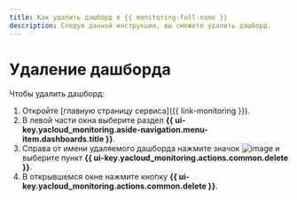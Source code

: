 ```yaml
---
title: Как удалить дашборд в {{ monitoring-full-name }}
description: Следуя данной инструкции, вы сможете удалить дашборд.
---
```


# Удаление дашборда

Чтобы удалить дашборд:

1. Откройте [главную страницу сервиса]({{ link-monitoring }}).
1. В левой части окна выберите раздел **{{ ui-key.yacloud_monitoring.aside-navigation.menu-item.dashboards.title }}**.
1. Справа от имени удаляемого дашборда нажмите значок ![image](../../../_assets/console-icons/ellipsis.svg) и выберите пункт **{{ ui-key.yacloud_monitoring.actions.common.delete }}**.
1. В открывшемся окне нажмите кнопку **{{ ui-key.yacloud_monitoring.actions.common.delete }}**.
